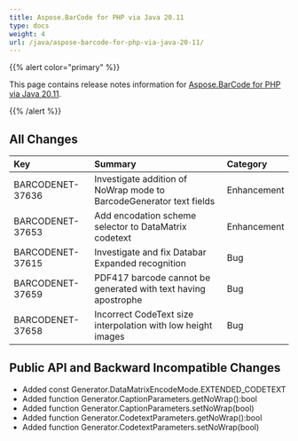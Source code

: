 ```yaml
---
title: Aspose.BarCode for PHP via Java 20.11
type: docs
weight: 4
url: /java/aspose-barcode-for-php-via-java-20-11/
---
```


{{% alert color="primary" %}} 

This page contains release notes information for [Aspose.BarCode for PHP via Java 20.11](https://downloads.aspose.com/barcode/phpjava/new-releases/aspose.barcode-for-php-via-java-20.11/).

{{% /alert %}} 
## **All Changes**

|**Key**|**Summary**|**Category**|
| :- | :- | :- |
|BARCODENET-37636 |Investigate addition of NoWrap mode to BarcodeGenerator text fields|Enhancement|
|BARCODENET-37653 |Add encodation scheme selector to DataMatrix codetext|Enhancement|
|BARCODENET-37615 |Investigate and fix Databar Expanded recognition|Bug|
|BARCODENET-37659 |PDF417 barcode cannot be generated with text having apostrophe|Bug|
|BARCODENET-37658 |Incorrect CodeText size interpolation with low height images|Bug|


## **Public API and Backward Incompatible Changes**
- Added const Generator.DataMatrixEncodeMode.EXTENDED_CODETEXT
- Added function Generator.CaptionParameters.getNoWrap():bool
- Added function Generator.CaptionParameters.setNoWrap(bool)
- Added function Generator.CodetextParameters.getNoWrap():bool
- Added function Generator.CodetextParameters.setNoWrap(bool)
